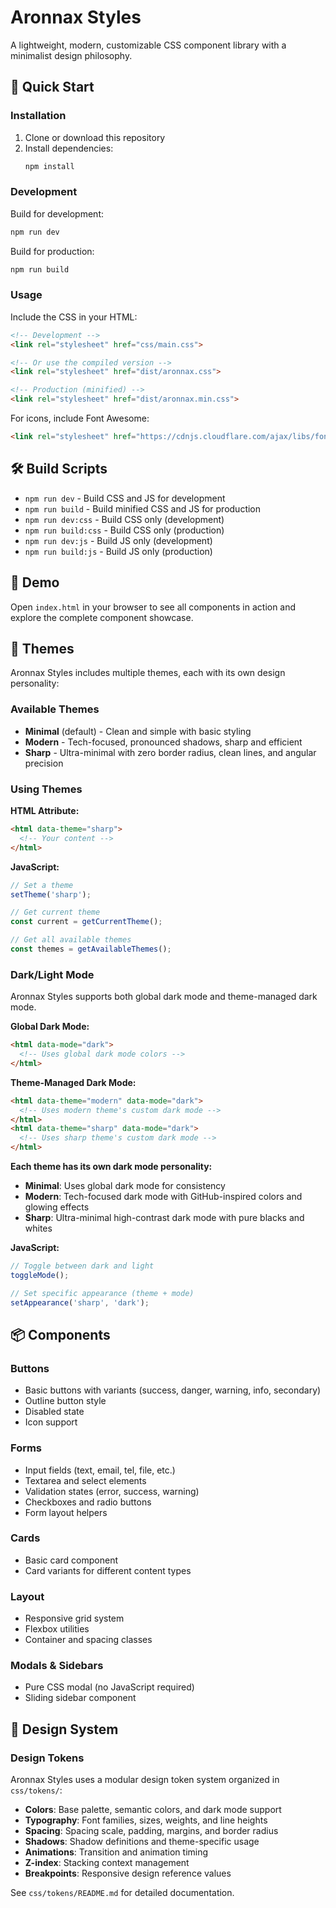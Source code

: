 # Aronnax Styles

A lightweight, modern, customizable CSS component library with a minimalist design philosophy.

## 🚀 Quick Start

### Installation

1. Clone or download this repository
2. Install dependencies:
   ```bash
   npm install
   ```

### Development

Build for development:
```bash
npm run dev
```

Build for production:
```bash
npm run build
```

### Usage

Include the CSS in your HTML:

```html
<!-- Development -->
<link rel="stylesheet" href="css/main.css">

<!-- Or use the compiled version -->
<link rel="stylesheet" href="dist/aronnax.css">

<!-- Production (minified) -->
<link rel="stylesheet" href="dist/aronnax.min.css">
```

For icons, include Font Awesome:
```html
<link rel="stylesheet" href="https://cdnjs.cloudflare.com/ajax/libs/font-awesome/6.5.0/css/all.min.css">
```

## 🛠️ Build Scripts

- `npm run dev` - Build CSS and JS for development
- `npm run build` - Build minified CSS and JS for production
- `npm run dev:css` - Build CSS only (development)
- `npm run build:css` - Build CSS only (production)
- `npm run dev:js` - Build JS only (development)
- `npm run build:js` - Build JS only (production)

## 📄 Demo

Open `index.html` in your browser to see all components in action and explore the complete component showcase.

## 🎨 Themes

Aronnax Styles includes multiple themes, each with its own design personality:

### Available Themes

- **Minimal** (default) - Clean and simple with basic styling
- **Modern** - Tech-focused, pronounced shadows, sharp and efficient
- **Sharp** - Ultra-minimal with zero border radius, clean lines, and angular precision

### Using Themes

**HTML Attribute:**
```html
<html data-theme="sharp">
  <!-- Your content -->
</html>
```

**JavaScript:**
```javascript
// Set a theme
setTheme('sharp');

// Get current theme
const current = getCurrentTheme();

// Get all available themes
const themes = getAvailableThemes();
```

### Dark/Light Mode

Aronnax Styles supports both global dark mode and theme-managed dark mode.

**Global Dark Mode:**
```html
<html data-mode="dark">
  <!-- Uses global dark mode colors -->
</html>
```

**Theme-Managed Dark Mode:**
```html
<html data-theme="modern" data-mode="dark">
  <!-- Uses modern theme's custom dark mode -->
</html>
<html data-theme="sharp" data-mode="dark">
  <!-- Uses sharp theme's custom dark mode -->
</html>
```

**Each theme has its own dark mode personality:**
- **Minimal**: Uses global dark mode for consistency
- **Modern**: Tech-focused dark mode with GitHub-inspired colors and glowing effects
- **Sharp**: Ultra-minimal high-contrast dark mode with pure blacks and whites

**JavaScript:**
```javascript
// Toggle between dark and light
toggleMode();

// Set specific appearance (theme + mode)
setAppearance('sharp', 'dark');
```

## 📦 Components

### Buttons
- Basic buttons with variants (success, danger, warning, info, secondary)
- Outline button style
- Disabled state
- Icon support

### Forms
- Input fields (text, email, tel, file, etc.)
- Textarea and select elements
- Validation states (error, success, warning)
- Checkboxes and radio buttons
- Form layout helpers

### Cards
- Basic card component
- Card variants for different content types

### Layout
- Responsive grid system
- Flexbox utilities
- Container and spacing classes

### Modals & Sidebars
- Pure CSS modal (no JavaScript required)
- Sliding sidebar component

## 🎯 Design System

### Design Tokens
Aronnax Styles uses a modular design token system organized in `css/tokens/`:
- **Colors**: Base palette, semantic colors, and dark mode support
- **Typography**: Font families, sizes, weights, and line heights
- **Spacing**: Spacing scale, padding, margins, and border radius
- **Shadows**: Shadow definitions and theme-specific usage
- **Animations**: Transition and animation timing
- **Z-index**: Stacking context management
- **Breakpoints**: Responsive design reference values

See `css/tokens/README.md` for detailed documentation.
